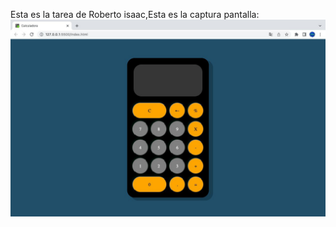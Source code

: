 Esta es la tarea de Roberto isaac,Esta es la captura pantalla:
![Mi captura de pantalla](icon/Mi_tarea.jpeg)